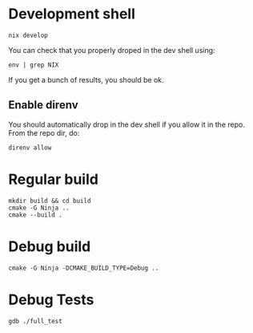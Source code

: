 # Development shell
```
nix develop
```
You can check that you properly droped in the dev shell using:
```
env | grep NIX
```
If you get a bunch of results, you should be ok.

## Enable direnv
You should automatically drop in the dev shell if you allow it in the repo.
From the repo dir, do:
```
direnv allow
```

# Regular build
```
mkdir build && cd build
cmake -G Ninja ..
cmake --build .
```

# Debug build
```
cmake -G Ninja -DCMAKE_BUILD_TYPE=Debug ..
```

# Debug Tests
```
gdb ./full_test
```
